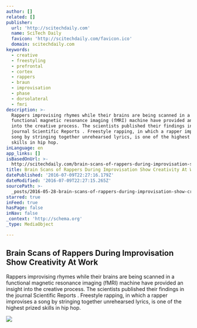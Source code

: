 ```yaml
---
author: []
related: []
publisher:
  url: 'http://scitechdaily.com'
  name: SciTech Daily
  favicon: 'http://scitechdaily.com/favicon.ico'
  domain: scitechdaily.com
keywords:
  - creative
  - freestyling
  - prefrontal
  - cortex
  - rappers
  - braun
  - improvisation
  - phase
  - dorsolateral
  - fmri
description: >-
  Rappers improvising rhymes while their brains are being scanned in a
  functional magnetic resonance imaging (fMRI) machine have provided an insight
  into the creative process. The scientists published their findings in the
  journal Scientific Reports . Freestyle rapping, in which a rapper improvises a
  song by stringing together unrehearsed lyrics, is one of the highest prized
  skills in hip hop.
inLanguage: en
app_links: []
isBasedOnUrl: >-
  http://scitechdaily.com/brain-scans-of-rappers-during-improvisation-show-creativity-at-work/
title: Brain Scans of Rappers During Improvisation Show Creativity At Work
datePublished: '2016-07-09T22:27:16.179Z'
dateModified: '2016-07-09T22:27:15.265Z'
sourcePath: >-
  _posts/2016-05-28-brain-scans-of-rappers-during-improvisation-show-creativity.md
starred: true
inFeed: true
hasPage: false
inNav: false
_context: 'http://schema.org'
_type: MediaObject

---
```

<article style=""><h1>Brain Scans of Rappers During Improvisation Show Creativity At Work</h1><p>Rappers improvising rhymes while their brains are being scanned in a functional magnetic resonance imaging (fMRI) machine have provided an insight into the creative process. The scientists published their findings in the journal Scientific Reports . Freestyle rapping, in which a rapper improvises a song by stringing together unrehearsed lyrics, is one of the highest prized skills in hip hop.</p><img src="http://scitechdaily.com/images/brain-scan-creative.jpg" /></article>